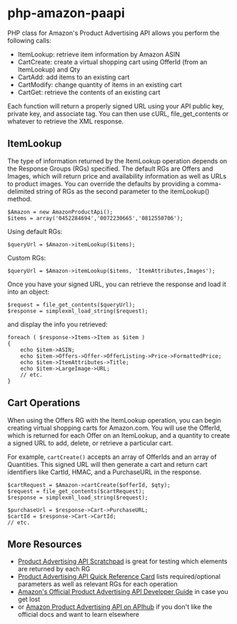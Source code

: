 php-amazon-paapi
======================

PHP class for Amazon's Product Advertising API allows you perform the following calls:

* ItemLookup: retrieve item information by Amazon ASIN
* CartCreate: create a virtual shopping cart using OfferId (from an ItemLookup) and Qty
* CartAdd: add items to an existing cart
* CartModify: change quantity of items in an existing cart
* CartGet: retrieve the contents of an existing cart

Each function will return a properly signed URL using your API public key, private key, and associate tag.  You can then use cURL, file_get_contents or whatever to retrieve the XML response.

## ItemLookup
The type of information returned by the ItemLookup operation depends on the Response Groups (RGs) specified. The default RGs are Offers and Images, which will return price and availability information as well as URLs to product images.  You can override the defaults by providing a comma-delimited string of RGs as the second parameter to the itemLookup() method.

```
$Amazon = new AmazonProductApi();
$items = array('0452284694','0072230665','0812550706');
```

Using default RGs:
```
$queryUrl = $Amazon->itemLookup($items);
```

Custom RGs:
```
$queryUrl = $Amazon->itemLookup($items, 'ItemAttributes,Images');
```

Once you have your signed URL, you can retrieve the response and load it into an object:
```
$request = file_get_contents($queryUrl);
$response = simplexml_load_string($request);
```

and display the info you retrieved:
```
foreach ( $response->Items->Item as $item ) 
{
    echo $item->ASIN;
    echo $item->Offers->Offer->OfferListing->Price->FormattedPrice;
    echo $item->ItemAttributes->Title;
    echo $item->LargeImage->URL;
    // etc.
}
```

## Cart Operations
When using the Offers RG with the ItemLookup operation, you can begin creating virtual shopping carts for Amazon.com.  You will use the OfferId, which is returned for each Offer on an ItemLookup, and a quantity to create a signed URL to add, delete, or retrieve a particular cart.  

For example, `cartCreate()` accepts an array of OfferIds and an array of Quantities.  This signed URL will then generate a cart and return cart identifiers like CartId, HMAC, and a PurchaseURL in the response.

```
$cartRequest = $Amazon->cartCreate($offerId, $qty);
$request = file_get_contents($cartRequest);
$response = simplexml_load_string($request);

$purchaseUrl = $response->Cart->PurchaseURL;
$cartId = $response->Cart->CartId;
// etc.
```

## More Resources
* [Product Advertising API Scratchpad](http://associates-amazon.s3.amazonaws.com/scratchpad/index.html) is great for testing which elements are returned by each RG
* [Product Advertising API Quick Reference Card](http://s3.amazonaws.com/awsdocs/Associates/2011-08-01/prod-adv-api-qrc-2011-08-01.pdf) lists required/optional parameters as well as relevant RGs for each operation
* [Amazon's Official Product Advertising API Developer Guide](http://docs.aws.amazon.com/AWSECommerceService/latest/DG/Welcome.html) in case you get lost
* or [Amazon Product Advertising API on APIhub](http://www.apihub.com/amazon/api/amazon-product-advertising-api/docs/getting-started) if you don't like the official docs and want to learn elsewhere